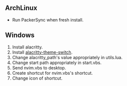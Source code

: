 ## ArchLinux 
- Run PackerSync when fresh install.

## Windows
1. Install alacritty.
2. Install [alacritty-theme-switch]("https://github.com/tichopad/alacritty-theme-switch").
3. Change alacritty_path's value appropriately in utils.lua.
4. Change start path appropriately in start.vbs.
5. Send nvim.vbs to desktop.
6. Create shortcut for nvim.vbs's shortcut.
7. Change icon of shortcut.
